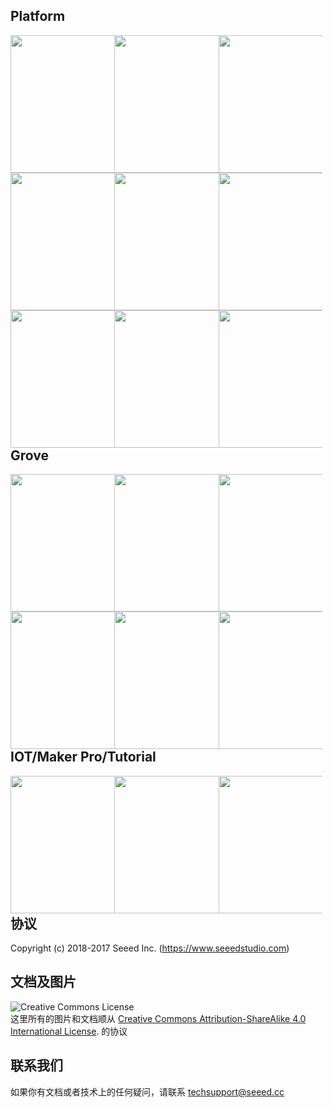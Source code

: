 ## Platform

<p>
<div class="pic" style="width:33%"><a href="http://wiki.seeedstudio.com/cn/Arduino/"> 
<img src="https://github.com/SeeedDocument/wiki_english/raw/master/docs/images/index_logo/1%20Arduino.jpg" width="220" height="220" border=0/></a></div>
<div class="pic" style="width:33%"><a href="http://wiki.seeedstudio.com/cn/Raspberry">
<img src="https://github.com/SeeedDocument/wiki_english/raw/master/docs/images/index_logo/2%20Raspberry.jpg" width="220" height="220" border=0/></a></div>
<div class="pic" style="width:33%"><a href="http://wiki.seeedstudio.com/cn/BeagleBone/">
<img src="https://github.com/SeeedDocument/wiki_english/raw/master/docs/images/index_logo/3%20Beaglebone.jpg" width="220" height="220" border=0/></a></div>
</p>

<p>
<div class="pic" style="width:33%"><a href="http://wiki.seeedstudio.com/cn/ReSpeaker/">
<img src="https://github.com/SeeedDocument/wiki_english/raw/master/docs/images/index_logo/4%20ReSpeaker.jpg" width="220" height="220" border=0/></a></div>
<div class="pic" style="width:33%"><a href="http://wiki.seeedstudio.com/cn/Shield/"> 
<img src="https://github.com/SeeedDocument/wiki_english/raw/master/docs/images/index_logo/8%20Shield.jpg" width="220" height="220" border=0/></a></div>
<div class="pic" style="width:33%"><a href="http://wiki.seeedstudio.com/cn/LinkIt/">
 <img src="https://github.com/SeeedDocument/wiki_english/raw/master/docs/images/index_logo/6%20LinkIt.jpg" width="220" height="220" border=0/></a></div>
</p>

<p>
<div class="pic" style="width:33%"><a href="http://wiki.seeedstudio.com/cn/Wio/">
<img src="https://github.com/SeeedDocument/wiki_english/raw/master/docs/images/index_logo/7%20Wio.jpg" width="220" height="220" border=0/></a></div>

<div class="pic" style="width:33%"><a href="http://wiki.seeedstudio.com/cn/Rephone">
<img src="https://github.com/SeeedDocument/wiki_english/raw/master/docs/images/index_logo/9%20RePhone.jpg" width="220" height="220" border=0/></a></div>

<div class="pic" style="width:33%">
<img src="https://github.com/SeeedDocument/wiki_english/raw/master/docs/images/empty.png" width="220" height="220" border=0/></div>
</p>


## Grove

<p>
<div class="pic" style="width:33%"><a href="http://wiki.seeedstudio.com/cn/Sensor/"> 
<img src="https://github.com/SeeedDocument/wiki_english/raw/master/docs/images/index_logo/10%20Sensor.jpg" width="220" height="220" border=0/></a></div>
<div class="pic" style="width:33%"><a href="http://wiki.seeedstudio.com/cn/Actuator/"> 
<img src="https://github.com/SeeedDocument/wiki_english/raw/master/docs/images/index_logo/11%20Actuator.jpg" width="220" height="220" border=0/></a></div>
<div class="pic" style="width:33%"><a href="http://wiki.seeedstudio.com/cn/Display/"> 
<img src="https://github.com/SeeedDocument/wiki_english/raw/master/docs/images/index_logo/12%20Display.jpg" width="220" height="220" border=0/></a></div>
</p>

<p>
<div class="pic" style="width:33%"><a href="http://wiki.seeedstudio.com/cn/Communication/"> 
<img src="https://github.com/SeeedDocument/wiki_english/raw/master/docs/images/index_logo/13%20Communication.jpg" width="220" height="220" border=0/></a></div>
<div class="pic" style="width:33%"><a href="http://wiki.seeedstudio.com/cn/Others/"> 
<img src="https://github.com/SeeedDocument/wiki_english/raw/master/docs/images/index_logo/14%20Others.jpg" width="220" height="220" border=0/></a></div>
<div class="pic" style="width:33%">
<img src="https://github.com/SeeedDocument/wiki_english/raw/master/docs/images/empty.png" width="220" height="220" border=0/></div>
</p>


## IOT/Maker Pro/Tutorial

<p>
<div class="pic" style="width:33%"><a href="http://wiki.seeedstudio.com/cn/IoT/">
<img src="https://github.com/SeeedDocument/wiki_english/raw/master/docs/images/index_logo/15%20IOT.jpg" width="220" height="220" border=0/></a></div>
<div class="pic" style="width:33%"><a href="http://wiki.seeedstudio.com/cn/MakerPro/"> 
<img src="https://github.com/SeeedDocument/wiki_english/raw/master/docs/images/index_logo/16%20Maker%20Pro.jpg" width="220" height="220" border=0/></a></div>
<div class="pic" style="width:33%"><a href="http://wiki.seeedstudio.com/cn/Tutorial/"> 
<img src="https://github.com/SeeedDocument/wiki_english/raw/master/docs/images/index_logo/17%20Tutorial.jpg" width="220" height="220" border=0/></a></div>
</p>

协议
-------
Copyright (c) 2018-2017 Seeed Inc. (https://www.seeedstudio.com)

文档及图片
---

<img alt="Creative Commons License" style="border-width:0" src="https://i.creativecommons.org/l/by-sa/4.0/88x31.png" /></a><br />
这里所有的图片和文档顺从 <a rel="license" href="http://creativecommons.org/licenses/by-sa/4.0/">Creative Commons Attribution-ShareAlike 4.0 International License</a>. <a rel="license" href="http://creativecommons.org/licenses/by-sa/4.0/"> </a>
的协议

## 联系我们

如果你有文档或者技术上的任何疑问，请联系 [techsupport@seeed.cc](techsupport@seeed.cc)


<style>
.pic{
    float:left;
    line-height:70px
}
</style>

